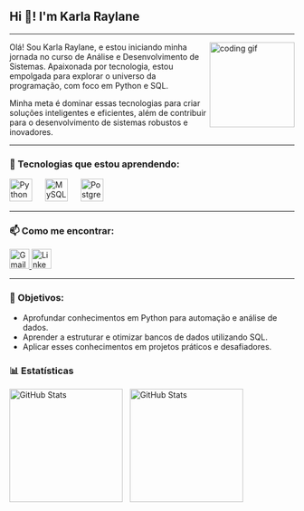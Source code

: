 <h2 align="left">Hi 👋! I'm Karla Raylane</h2>

---

<img align="right" height="150" src="https://i.imgflip.com/65efzo.gif" alt="coding gif" />

<p align="left">
Olá! Sou Karla Raylane, e estou iniciando minha jornada no curso de Análise e Desenvolvimento de Sistemas. Apaixonada por tecnologia, estou empolgada para explorar o universo da programação, com foco em Python e SQL.
</p>

<p align="left">
Minha meta é dominar essas tecnologias para criar soluções inteligentes e eficientes, além de contribuir para o desenvolvimento de sistemas robustos e inovadores.
</p>

---

<h3 align="left">🌟 Tecnologias que estou aprendendo:</h3>

<div align="left">
  <img src="https://cdn.jsdelivr.net/gh/devicons/devicon/icons/python/python-original.svg" height="40" alt="Python logo" />
  <img width="15" />
  <img src="https://cdn.jsdelivr.net/gh/devicons/devicon/icons/mysql/mysql-original.svg" height="40" alt="MySQL logo" />
  <img width="15" />
  <img src="https://cdn.jsdelivr.net/gh/devicons/devicon/icons/postgresql/postgresql-original.svg" height="40" alt="PostgreSQL logo" />
</div>

---

<h3 align="left">📫 Como me encontrar:</h3>

<div align="left">
  <a href="mailto:karlaraylane29@gmail.com" target="_blank">
    <img src="https://img.shields.io/static/v1?message=Gmail&logo=gmail&label=&color=D14836&logoColor=white&labelColor=&style=for-the-badge" height="35" alt="Gmail logo" />
  </a>
  <a href="https://www.linkedin.com/in/karlaraylane-engproducao/" target="_blank">
    <img src="https://img.shields.io/static/v1?message=LinkedIn&logo=linkedin&label=&color=0077B5&logoColor=white&labelColor=&style=for-the-badge" height="35" alt="LinkedIn logo" />
  </a>
</div>

---

<h3 align="left">🚀 Objetivos:</h3>
<ul align="left">
  <li>Aprofundar conhecimentos em Python para automação e análise de dados.</li>
  <li>Aprender a estruturar e otimizar bancos de dados utilizando SQL.</li>
  <li>Aplicar esses conhecimentos em projetos práticos e desafiadores.</li>
</ul>

### 📊 Estatísticas

<p>
  <img 
    align="left" 
    alt="GitHub Stats" 
    height="200" 
    style="padding-right: 10px;" 
    src="https://github-readme-stats.vercel.app/api?username=Larissakich&show_icons=true&theme=tokyonight&include_all_commits=true&locale=pt-br" 
  />

<img 
      align="left" 
      alt="GitHub Stats" 
      height="200" 
      src="https://github-readme-stats.vercel.app/api/top-langs/?username=larissakich&theme=tokyonight&layout=compact&custom_title=Tecnologias&langs_count=9" 
  />

</p>

